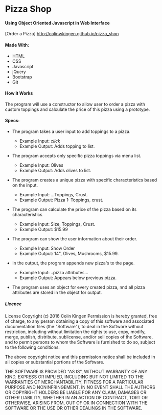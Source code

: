 # Pizza Shop
#### Using Object Oriented Javascript in Web Interface
[Order a Pizza] http://colinwkingen.github.io/pizza_shop
#### Made With:
* HTML
* CSS
* Javascript
* jQuery
* Bootstrap
* Git

#### How it Works

The program will use a constructor to allow user to order a pizza with custom
toppings and calculate the price of this pizza using a prototype.

#### Specs:

+ The program takes a user input to add toppings to a pizza.
  - Example Input: *click*
  - Example Output: Adds topping to list.

+ The program accepts only specific pizza toppings via menu list.
  - Example Input: Olives
  - Example Output: Adds olives to list.

+ The program creates a  unique pizza with specific characteristics based on the input.
  - Example Input: ...Toppings, Crust.
  - Example Output: Pizza 1: Toppings, crust.

+ The program can calculate the price of the pizza based on its characteristics.
  - Example Input: Size, Toppings, Crust.
  - Example Output: $15.99

+ The program can show the user information about their order.
  - Example Input: Show Order
  - Example Output: 14", Olives, Mushrooms, $15.99.

+ In the output, the program appends new pizza's to the page.
  - Example Input: ..pizza attributes...
  - Example Output: Appears below previous pizza.

+ The program uses an object for every created pizza, nnd all pizza attributes
  are stored in the object for output.


##### Licence

License Copyright (c) 2016 Colin Kingen
Permission is hereby granted, free of charge, to any person obtaining a copy of this software and associated documentation files (the "Software"), to deal in the Software without restriction, including without limitation the rights to use, copy, modify, merge, publish, distribute, sublicense, and/or sell copies of the Software, and to permit persons to whom the Software is furnished to do so, subject to the following conditions:

The above copyright notice and this permission notice shall be included in all copies or substantial portions of the Software.

THE SOFTWARE IS PROVIDED "AS IS", WITHOUT WARRANTY OF ANY KIND, EXPRESS OR IMPLIED, INCLUDING BUT NOT LIMITED TO THE WARRANTIES OF MERCHANTABILITY, FITNESS FOR A PARTICULAR PURPOSE AND NONINFRINGEMENT. IN NO EVENT SHALL THE AUTHORS OR COPYRIGHT HOLDERS BE LIABLE FOR ANY CLAIM, DAMAGES OR OTHER LIABILITY, WHETHER IN AN ACTION OF CONTRACT, TORT OR OTHERWISE, ARISING FROM, OUT OF OR IN CONNECTION WITH THE SOFTWARE OR THE USE OR OTHER DEALINGS IN THE SOFTWARE.
